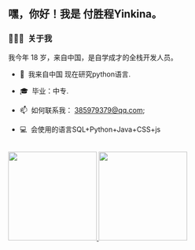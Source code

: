
<h2> 嘿，你好！我是 付胜程Yinkina。</h2>

<h3> 👨🏻‍💻 &nbsp;关于我 </h3>

我今年 18 岁，来自中国，是自学成才的全栈开发人员。

- 🤔 &nbsp;我来自中国 现在研究python语言.
  
- 🎓 &nbsp;毕业：中专.
  
- 📫 &nbsp;如何联系我： 385979379@qq.com;
  
- 💻 &nbsp;会使用的语言SQL+Python+Java+CSS+js


<br/>

<a href="https://github.com/YinKIna">
  <img height="180em" src="https://github-readme-stats.vercel.app/api?username=YinKina&theme=buefy&show_icons=true" />
  <img height="180em" src="https://github-readme-stats.vercel.app/api/top-langs/?username=AVS1508&theme=buefy&layout=compact" />
</a>

<br/>
